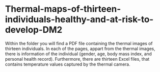 # Thermal-maps-of-thirteen-individuals-healthy-and-at-risk-to-develop-DM2

Within the folder you will find a PDF file containing the thermal images of thirteen individuals. In each of the pages, appart from the thermal images, there is information of the individual (gender, age, body mass index, and personal health record). Furthermore, there are thirteen Excel files, that contains temperature values captured by the thermal camera.
